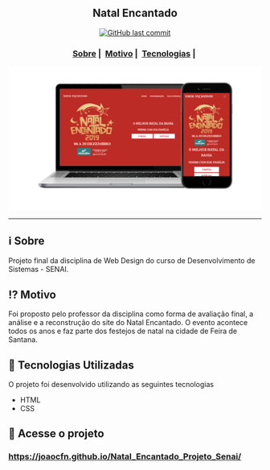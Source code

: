 <h2 align="center">Natal Encantado</h2>

<p align="center">
  <a href="LICENSE">
    <img alt="GitHub last commit" src="https://img.shields.io/github/last-commit/JoaoCFN/Natal_Encantado_Projeto_Senai">
  </a>
</p>

<h3 align="center">
  <a href="#information_source-sobre">Sobre</a>&nbsp;|&nbsp;
  <a href="#interrobang-motivo">Motivo</a>&nbsp;|&nbsp;
  <a href="#rocket-tecnologias-utilizadas">Tecnologias</a>&nbsp;|&nbsp;
</h3>

<img src="https://raw.githubusercontent.com/JoaoCFN/Natal_Encantado_Projeto_Senai/master/midia/print-web.png" width="1200">

___


## :information_source: Sobre

Projeto final da disciplina de Web Design do curso de Desenvolvimento de Sistemas - SENAI.

## :interrobang: Motivo

Foi proposto pelo professor da disciplina como forma de avaliação final, a análise e a reconstrução do site do Natal Encantado. O evento acontece todos os anos e faz parte dos festejos de natal na cidade de Feira de Santana.

## :rocket: Tecnologias Utilizadas 

O projeto foi desenvolvido utilizando as seguintes tecnologias

- HTML
- CSS

## :link: Acesse o projeto
### https://joaocfn.github.io/Natal_Encantado_Projeto_Senai/
